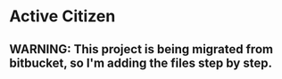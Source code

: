# Active Citizen

## WARNING: This project is being migrated from bitbucket, so I'm adding the files step by step.
